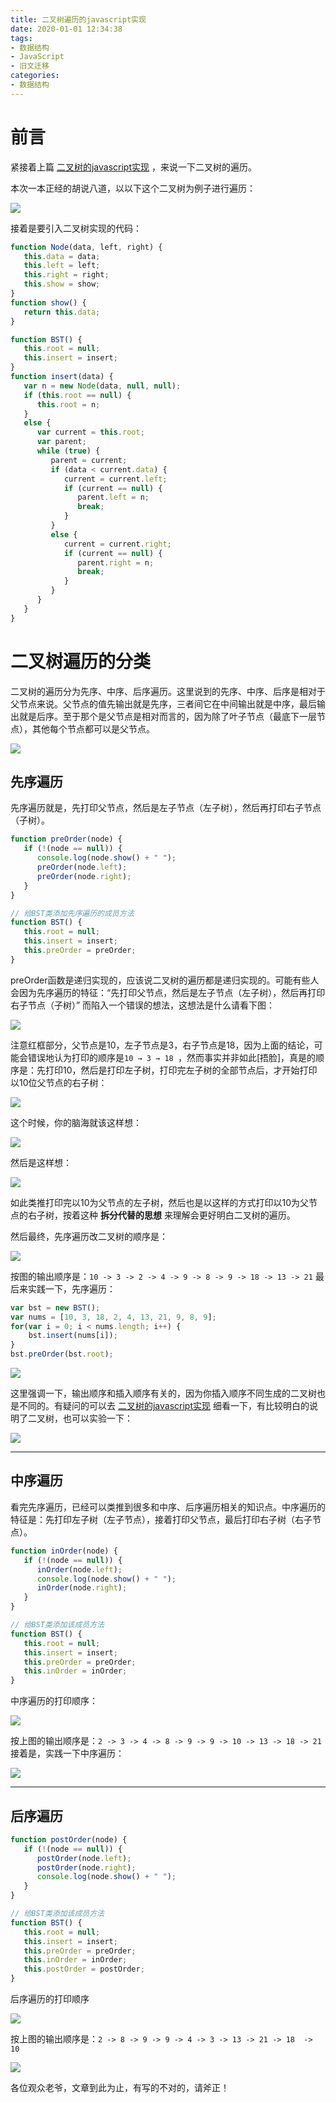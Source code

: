 ```yaml
---
title: 二叉树遍历的javascript实现
date: 2020-01-01 12:34:38
tags:
- 数据结构
- JavaScript
- 旧文迁移
categories:
- 数据结构
---
```


# 前言

紧接着上篇  [二叉树的javascript实现](./二叉树的javascript实现.md) ，来说一下二叉树的遍历。

<!-- more -->

本次一本正经的胡说八道，以以下这个二叉树为例子进行遍历：

![](2838289-3daeb5c545e5c721.png)

接着是要引入二叉树实现的代码：
```js
function Node(data, left, right) {
   this.data = data;
   this.left = left;
   this.right = right;
   this.show = show;
}
function show() {
   return this.data;
}

function BST() {
   this.root = null;
   this.insert = insert;
}
function insert(data) {
   var n = new Node(data, null, null);
   if (this.root == null) {
      this.root = n;
   }
   else {
      var current = this.root;
      var parent;
      while (true) {
         parent = current;
         if (data < current.data) {
            current = current.left;
            if (current == null) {
               parent.left = n;
               break;
            }
         }
         else {
            current = current.right;
            if (current == null) {
               parent.right = n;
               break;
            }
         }
      }
   }
}
```

# 二叉树遍历的分类

二叉树的遍历分为先序、中序、后序遍历。这里说到的先序、中序、后序是相对于父节点来说。父节点的值先输出就是先序，三者间它在中间输出就是中序，最后输出就是后序。至于那个是父节点是相对而言的，因为除了叶子节点（最底下一层节点），其他每个节点都可以是父节点。

![](2838289-ba95130e0738830d.png)

## 先序遍历
先序遍历就是，先打印父节点，然后是左子节点（左子树），然后再打印右子节点（子树）。
```js
function preOrder(node) {
   if (!(node == null)) {
      console.log(node.show() + " ");
      preOrder(node.left);
      preOrder(node.right);
   }
}

// 给BST类添加先序遍历的成员方法
function BST() {
   this.root = null;
   this.insert = insert;
   this.preOrder = preOrder;
}
```
preOrder函数是递归实现的，应该说二叉树的遍历都是递归实现的。可能有些人会因为先序遍历的特征：“先打印父节点，然后是左子节点（左子树），然后再打印右子节点（子树）” 而陷入一个错误的想法，这想法是什么请看下图：

![](2838289-ce81e216fca99c93.png)

注意红框部分，父节点是10，左子节点是3，右子节点是18，因为上面的结论，可能会错误地认为打印的顺序是`10 → 3 → 18 `，然而事实并非如此[捂脸]，真是的顺序是：先打印10，然后是打印左子树，打印完左子树的全部节点后，才开始打印以10位父节点的右子树：

![](2838289-123d7b9722e9a43e.png)

这个时候，你的脑海就该这样想：

![](2838289-07040be1a2a54793.png)

然后是这样想：

![](2838289-a48c2ac242f3e007.png)

如此类推打印完以10为父节点的左子树，然后也是以这样的方式打印以10为父节点的右子树，按着这种  **拆分代替的思想**  来理解会更好明白二叉树的遍历。

然后最终，先序遍历改二叉树的顺序是：

![](2838289-4745ead9a13aaa9d.png)

按图的输出顺序是：` 10 -> 3 -> 2 -> 4 -> 9 -> 8 -> 9 -> 18 -> 13 -> 21 `
最后来实践一下，先序遍历：
```js
var bst = new BST();
var nums = [10, 3, 18, 2, 4, 13, 21, 9, 8, 9];
for(var i = 0; i < nums.length; i++) {
    bst.insert(nums[i]);
}
bst.preOrder(bst.root);
```

![](2838289-f5173b222f16cec8.png)

这里强调一下，输出顺序和插入顺序有关的，因为你插入顺序不同生成的二叉树也是不同的。有疑问的可以去 [二叉树的javascript实现](./二叉树的javascript实现.md) 细看一下，有比较明白的说明了二叉树，也可以实验一下：

![](2838289-da13ca026775f5e5.png)

-----

## 中序遍历

看完先序遍历，已经可以类推到很多和中序、后序遍历相关的知识点。中序遍历的特征是：先打印左子树（左子节点），接着打印父节点，最后打印右子树（右子节点）。
```js
function inOrder(node) {
   if (!(node == null)) {
      inOrder(node.left);
      console.log(node.show() + " ");
      inOrder(node.right);
   }
}

// 给BST类添加该成员方法
function BST() {
   this.root = null;
   this.insert = insert;
   this.preOrder = preOrder;
   this.inOrder = inOrder;
}
```
中序遍历的打印顺序：

![](2838289-c4b8e6b205daf67e.png)

按上图的输出顺序是：` 2 -> 3 -> 4 -> 8 -> 9 -> 9 -> 10 -> 13 -> 18 -> 21 `
接着是，实践一下中序遍历：

![](2838289-f7147d8e222cc77c.png)

-------

## 后序遍历

```js
function postOrder(node) {
   if (!(node == null)) {
      postOrder(node.left);
      postOrder(node.right);
      console.log(node.show() + " ");
   }
}

// 给BST类添加该成员方法
function BST() {
   this.root = null;
   this.insert = insert;
   this.preOrder = preOrder;
   this.inOrder = inOrder;
   this.postOrder = postOrder;
}
```
后序遍历的打印顺序

![](2838289-40ce1a6b62a8dfc2.png)

按上图的输出顺序是：` 2 -> 8 -> 9 -> 9 -> 4 -> 3 -> 13 -> 21 -> 18  -> 10 `

![](2838289-b98b04bb61c0aa6c.png)

各位观众老爷，文章到此为止，有写的不对的，请斧正！

